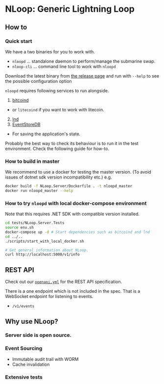 # NLoop: Generic Lightning Loop

## How to
### Quick start

We have a two binaries for you to work with.
* `nloopd` ... standalone daemon to perform/manage the submarine swap.
* `nloop-cli` ... command line tool to work with `nloopd`

Download the latest binary from [the release page](https://github.com/joemphilips/NLoop/releases)
and run with `--help` to see the possible configuration option

`nloopd` requires following services to run alongside.
1. [bitcoind](https://github.com/bitcoin/bitcoin)
  * or `litecoind` if you want to work with litecoin.
2. [lnd](https://github.com/bitcoin/bitcoin)
3. [EventStoreDB](https://www.eventstore.com/eventstoredb)
  * For saving the application's state.

Probably the best way to check its behaviour is to run it in the test environment.
Check the following guide for how-to.

### How to build in master

We recommend to use a docker for testing the master version. (To avoid issues of dotnet sdk version incompatibility etc.)
e.g.

```sh
docker build -f NLoop.Server/Dockerfile . -t nloopd_master
docker run nloopd_master --help
```

### How to try `nloopd` with local docker-compose environment

Note that this requires .NET SDK with compatible version installed.

```sh
cd tests/NLoop.Server.Tests
source env.sh
docker-compose up -d # Start dependencies such as bitcoind and lnd
cd ../..
./scripts/start_with_local_docker.sh

# Get general information about NLoop.
curl http://localhost:5000/v1/info
```

## REST API

Check out our [`openapi.yml`](./openapi.yml) for the REST API specification.

There is a one endpoint which is not included in the spec.
That is a WebSocket endpoint for listening to events.
* `/v1/events`

## Why use NLoop?

### Server side is open source.



### Event Sourcing

* Immutable audit trail with WORM
* Cache invalidation

### Extensive tests
